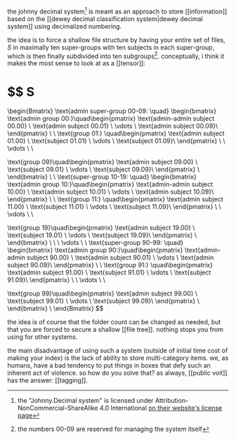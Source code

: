 the johnny decimal system[^1] is meant as an approach to store [[information]] based on the [[dewey decimal classification system|dewey decimal system]] using decimalized numbering.

the idea is to force a shallow file structure by having your entire set of files, $S$ in maximally ten super-groups with ten subjects in each super-group, which is then finally subdivided into ten subgroups[^2]. conceptually, i think it makes the most sense to look at as a [[tensor]]:

$$
S
=
\begin{Bmatrix}
\text{admin super-group 00-09: \quad}
\begin{bmatrix}
\text{admin group 00:}\quad\begin{pmatrix}
\text{admin-admin subject 00.00} \\
\text{admin subject 00.01} \\
\vdots \\
\text{admin subject 00.09}\\
\end{pmatrix}  \\ \\
\text{group 01:}
\quad\begin{pmatrix}
\text{admin subject 01.00} \\
\text{subject 01.01} \\
\vdots \\
\text{subject 01.09}\\
\end{pmatrix} \\ \\ \vdots \\ \\

\text{group 09}\quad\begin{pmatrix}
\text{admin subject 09.00} \\
\text{subject 09.01} \\
\vdots \\
\text{subject 09.09}\\
\end{pmatrix} \\
\end{bmatrix} \\
\\
\text{super-group 10-19: \quad}
\begin{bmatrix}
\text{admin group 10:}\quad\begin{pmatrix}
\text{admin-admin subject 10.00} \\
\text{admin subject 10.01} \\
\vdots \\
\text{admin subject 10.09}\\
\end{pmatrix}  \\ \\
\text{group 11:}
\quad\begin{pmatrix}
\text{admin subject 11.00} \\
\text{subject 11.01} \\
\vdots \\
\text{subject 11.09}\\
\end{pmatrix} \\ \\ \vdots \\ \\

\text{group 19}\quad\begin{pmatrix}
\text{admin subject 19.00} \\
\text{subject 19.01} \\
\vdots \\
\text{subject 19.09}\\
\end{pmatrix} \\
\end{bmatrix} \\
\\ \\
\vdots \\
\\
\text{super-group 90-99: \quad}
\begin{bmatrix}
\text{admin group 90:}\quad\begin{pmatrix}
\text{admin-admin subject 90.00} \\
\text{admin subject 90.01} \\
\vdots \\
\text{admin subject 90.09}\\
\end{pmatrix}  \\ \\
\text{group 91:}
\quad\begin{pmatrix}
\text{admin subject 91.00} \\
\text{subject 91.01} \\
\vdots \\
\text{subject 91.09}\\
\end{pmatrix} \\ \\ \vdots \\ \\

\text{group 99}\quad\begin{pmatrix}
\text{admin subject 99.00} \\
\text{subject 99.01} \\
\vdots \\
\text{subject 99.09}\\
\end{pmatrix} \\
\end{bmatrix} \\
\end{Bmatrix}
$$

the idea is of course that the folder count can be changed as needed, but that you are forced to secure a shallow [[file tree]]. nothing stops you from using for other systems.

the main disadvantage of using such a system (outside of initial time cost of making your index) is the lack of ability to store multi-category items. we, as humans, have a bad tendency to put things in boxes that defy such an inherent act of violence. so how do you solve that? as always, [[public voit]] has the answer: [[tagging]].

[^1]: the "Johnny.Decimal system" is licensed under Attribution-NonCommercial-ShareAlike 4.0 International [on their website's license page](https://johnnydecimal.com/00-09-site-administration/01-about/01.02-licence/)

[^2]: the numbers 00-09 are reserved for managing the system itself
